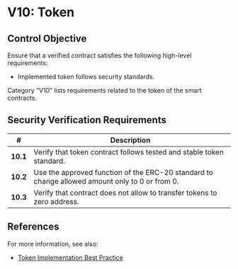 # V10: Token

## Control Objective

Ensure that a verified contract satisfies the following high-level requirements:
* Implemented token follows security standards.

Category “V10” lists requirements related to the token of the smart contracts.

## Security Verification Requirements

| # | Description |
| --- | --- |
| **10.1** | Verify that token contract follows tested and stable token standard. |
| **10.2** | Use the approved function of the ERC-20 standard to change allowed amount only to 0 or from 0.  |
| **10.3** | Verify that contract does not allow to transfer tokens to zero address. |


## References

For more information, see also:

* [Token Implementation Best Practice](https://consensys.github.io/smart-contract-best-practices/tokens/)
